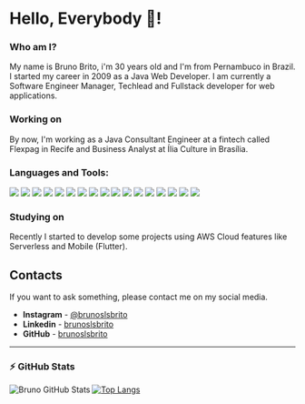 # Hello, Everybody 👋!

### Who am I?

My name is Bruno Brito, i'm 30 years old and I'm from Pernambuco in Brazil.
I started my career in 2009 as a Java Web Developer. 
I am currently a Software Engineer Manager, Techlead and Fullstack developer for web applications. 

### Working on

By now, I'm working as a Java Consultant Engineer at a fintech called Flexpag in Recife and Business Analyst at Ília Culture in Brasília.

### Languages and Tools:
![](https://img.shields.io/badge/Code-Java-informational?style=flat&logoColor=white&color=2bbc8a)
![](https://img.shields.io/badge/Code-Spring_Boot-informational?style=flat&logoColor=white&color=2bbc8a)
![](https://img.shields.io/badge/Code-Bash-informational?style=flat&logoColor=white&color=2bbc8a)
![](https://img.shields.io/badge/Editor-IntelliJ_IDEA-informational?style=flat&logoColor=white&color=2bbc8a)
![](https://img.shields.io/badge/Editor-Android_Studio-informational?style=flat&logoColor=white&color=2bbc8a)
![](https://img.shields.io/badge/Editor-Web_Storm-informational?style=flat&logoColor=white&color=2bbc8a)
![](https://img.shields.io/badge/Platform-Web-informational?style=flat&logoColor=white&color=2bbc8a)
![](https://img.shields.io/badge/Platform-Android-informational?style=flat&logoColor=white&color=2bbc8a)
![](https://img.shields.io/badge/OS-Linux-informational?style=flat&logoColor=white&color=2bbc8a)
![](https://img.shields.io/badge/OS-Windows-informational?style=flat&logoColor=white&color=2bbc8a)
![](https://img.shields.io/badge/OS-Macos-informational?style=flat&logoColor=white&color=2bbc8a)
![](https://img.shields.io/badge/Tools-Git-informational?style=flat&logoColor=white&color=2bbc8a)
![](https://img.shields.io/badge/Tools-Github-informational?style=flat&logoColor=white&color=2bbc8a)
![](https://img.shields.io/badge/Tools-Bitbucket-informational?style=flat&logoColor=white&color=2bbc8a)
![](https://img.shields.io/badge/Tools-Terminal-informational?style=flat&logoColor=white&color=2bbc8a)
![](https://img.shields.io/badge/Cloud-AWS-informational?style=flat&logoColor=white&color=2bbc8a)
![](https://img.shields.io/badge/Mobile-Flutter-informational?style=flat&logoColor=white&color=2bbc8a)
<!--
<p>
  <img alt="Java" src="https://img.shields.io/badge/Java-3776AB?logo=java&logoColor=white&style=for-the-badge" />
  <img alt="Javascript" src="https://img.shields.io/badge/JavaScript-F7DF1E?logo=JavaScript&logoColor=white&style=for-the-badge" />
  <img alt="Angular" src="https://img.shields.io/badge/Angular-61DAFB?logo=angular&logoColor=white&style=for-the-badge" />
  <img alt="Spring Boot" src="https://img.shields.io/badge/Spring_Boot-764ABC?logo=spring&logoColor=white&style=for-the-badge" />
  <img alt="AWS" src="https://img.shields.io/badge/AWS-4FC08D?logo=AWS&logoColor=white&style=for-the-badge" />
  <img alt="Express" src="https://img.shields.io/badge/Express-000000?logo=Node.js&logoColor=white&style=for-the-badge" />
  <img alt="NodeJS" src="https://img.shields.io/badge/NodeJS-339933?logo=Node.js&logoColor=white&style=for-the-badge" />
  <img alt="Django" src="https://img.shields.io/badge/Django-092E20?logo=django&logoColor=white&style=for-the-badge" />
  <img alt="Flask" src="https://img.shields.io/badge/Flask-FFFFFF?logo=flask&logoColor=black&style=for-the-badge" />
  <img alt="MongoDB" src="https://img.shields.io/badge/MongoDB-47A248?logo=mongodb&logoColor=white&style=for-the-badge" />
  <img alt="PostgreSQL" src="https://img.shields.io/badge/PostgreSQL-336791?logo=postgresql&logoColor=white&style=for-the-badge" />
</p>
-->

### Studying on

Recently I started to develop some projects using AWS Cloud features like Serverless and Mobile (Flutter).

## Contacts

If you want to ask something, please contact me on my social media.

* **Instagram** - [@brunoslsbrito](https://www.instagram.com/brunoslsbrito/)
* **Linkedin** -  [brunoslsbrito](https://www.linkedin.com/in/brunoslsbrito)
* **GitHub** - [brunoslsbrito](https://github.com/brunoslsbrito)


---
### :zap: GitHub Stats
<img align="left" alt="Bruno GitHub Stats" src="https://github-readme-stats.codestackr.vercel.app/api?username=brunoslsbrito&show_icons=true&hide_border=true" />

[![Top Langs](https://github-readme-stats.vercel.app/api/top-langs/?username=brunoslsbrito)](https://github.com/anuraghazra/github-readme-stats)
<!--
**brunoslsbrito/brunoslsbrito** is a ✨ _special_ ✨ repository because its `README.md` (this file) appears on your GitHub profile.

Here are some ideas to get you started:

- 🔭 I’m currently working on ...
- 🌱 I’m currently learning ...
- 👯 I’m looking to collaborate on ...
- 🤔 I’m looking for help with ...
- 💬 Ask me about ...
- 📫 How to reach me: ...
- 😄 Pronouns: ...
- ⚡ Fun fact: ...
-->
